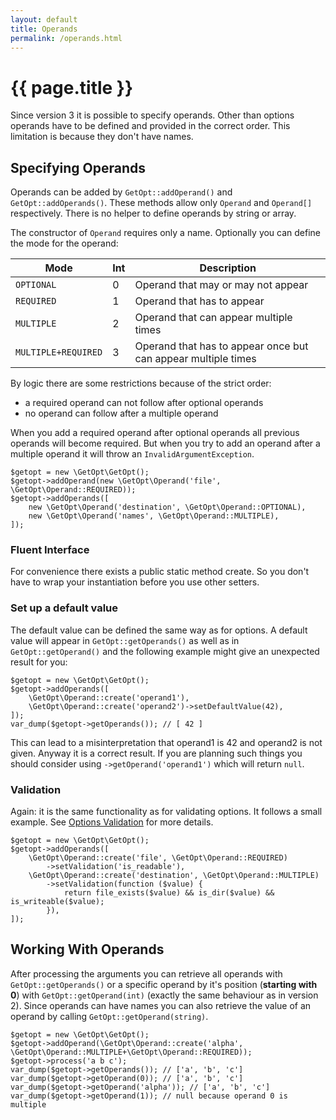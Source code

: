 ```yaml
---
layout: default
title: Operands
permalink: /operands.html
---
```

# {{ page.title }}

Since version 3 it is possible to specify operands. Other than options operands have to be defined and provided in the
correct order. This limitation is because they don't have names.

## Specifying Operands

Operands can be added by `GetOpt::addOperand()` and `GetOpt::addOperands()`. These methods allow only `Operand` and
`Operand[]` respectively. There is no helper to define operands by string or array.

The constructor of `Operand` requires only a name. Optionally you can define the mode for the operand:

| Mode                | Int | Description                                                   |
|---------------------|-----|---------------------------------------------------------------|
| `OPTIONAL`          | 0   | Operand that may or may not appear                            |
| `REQUIRED`          | 1   | Operand that has to appear                                    |
| `MULTIPLE`          | 2   | Operand that can appear multiple times                        |
| `MULTIPLE+REQUIRED` | 3   | Operand that has to appear once but can appear multiple times |

By logic there are some restrictions because of the strict order:

  * a required operand can not follow after optional operands
  * no operand can follow after a multiple operand
  
When you add a required operand after optional operands all previous operands will become required. But when you try
to add an operand after a multiple operand it will throw an `InvalidArgumentException`.

```php?start_inline=true
$getopt = new \GetOpt\GetOpt();
$getopt->addOperand(new \GetOpt\Operand('file', \GetOpt\Operand::REQUIRED));
$getopt->addOperands([
    new \GetOpt\Operand('destination', \GetOpt\Operand::OPTIONAL),
    new \GetOpt\Operand('names', \GetOpt\Operand::MULTIPLE),
]);
```

### Fluent Interface

For convenience there exists a public static method create. So you don't have to wrap your instantiation before you
use other setters. 

### Set up a default value

The default value can be defined the same way as for options. A default value will appear in `GetOpt::getOperands()` as
well as in `GetOpt::getOperand()` and the following example might give an unexpected result for you:

```php?start_inline=true
$getopt = new \GetOpt\GetOpt();
$getopt->addOperands([
    \GetOpt\Operand::create('operand1'),
    \GetOpt\Operand::create('operand2')->setDefaultValue(42),
]);
var_dump($getopt->getOperands()); // [ 42 ]
```

This can lead to a misinterpretation that operand1 is 42 and operand2 is not given. Anyway it is a correct result. If
you are planning such things you should consider using `->getOperand('operand1')` which will return `null`. 

### Validation

Again: it is the same functionality as for validating options. It follows a small example. See 
[Options Validation](options.html#validation) for more details.

```php?start_inline=true
$getopt = new \GetOpt\GetOpt();
$getopt->addOperands([
    \GetOpt\Operand::create('file', \GetOpt\Operand::REQUIRED)
        ->setValidation('is_readable'),
    \GetOpt\Operand::create('destination', \GetOpt\Operand::MULTIPLE)
        ->setValidation(function ($value) {
            return file_exists($value) && is_dir($value) && is_writeable($value); 
        }),
]);
```

## Working With Operands

After processing the arguments you can retrieve all operands with `GetOpt::getOperands()` or a specific operand by it's
position (**starting with 0**) with `GetOpt::getOperand(int)` (exactly the same behaviour as in version 2). Since
operands can have names you can also retrieve the value of an operand by calling `GetOpt::getOperand(string)`.

```php?start_inline=true
$getopt = new \GetOpt\GetOpt();
$getopt->addOperand(\GetOpt\Operand::create('alpha', \GetOpt\Operand::MULTIPLE+\GetOpt\Operand::REQUIRED));
$getopt->process('a b c');
var_dump($getopt->getOperands()); // ['a', 'b', 'c']
var_dump($getopt->getOperand(0)); // ['a', 'b', 'c']
var_dump($getopt->getOperand('alpha')); // ['a', 'b', 'c']
var_dump($getopt->getOperand(1)); // null because operand 0 is multiple
```
